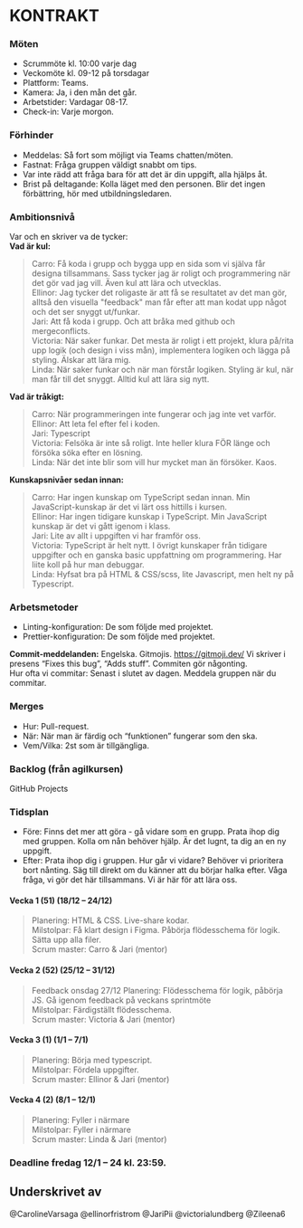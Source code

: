 # KONTRAKT

### Möten

- Scrummöte kl. 10:00 varje dag
- Veckomöte kl. 09-12 på torsdagar
- Plattform: Teams.
- Kamera: Ja, i den mån det går.
- Arbetstider: Vardagar 08-17.
- Check-in: Varje morgon.

### Förhinder

- Meddelas: Så fort som möjligt via Teams chatten/möten.
- Fastnat: Fråga gruppen väldigt snabbt om tips.
- Var inte rädd att fråga bara för att det är din uppgift, alla hjälps åt.
- Brist på deltagande: Kolla läget med den personen. Blir det ingen förbättring, hör med utbildningsledaren.

### Ambitionsnivå

Var och en skriver va de tycker:
<br>
**Vad är kul:**

> Carro: Få koda i grupp och bygga upp en sida som vi själva får designa tillsammans. Sass tycker jag är roligt och programmering när det gör vad jag vill. Även kul att lära och utvecklas.
> <br>
> Ellinor: Jag tycker det roligaste är att få se resultatet av det man gör, alltså den visuella "feedback" man får efter att man kodat upp något och det ser snyggt ut/funkar.
> <br>
> Jari: Att få koda i grupp. Och att bråka med github och mergeconflicts.
> <br>
> Victoria: När saker funkar. Det mesta är roligt i ett projekt, klura på/rita upp logik (och design i viss mån), implementera logiken och lägga på styling. Älskar att lära mig.<br>
> Linda: När saker funkar och när man förstår logiken. Styling är kul, när man får till det snyggt. Alltid kul att lära sig nytt.

**Vad är tråkigt:**

> Carro: När programmeringen inte fungerar och jag inte vet varför. <br>
> Ellinor: Att leta fel efter fel i koden. <br>
> Jari: Typescript <br>
> Victoria: Felsöka är inte så roligt. Inte heller klura FÖR länge och försöka söka efter en lösning. <br>
> Linda: När det inte blir som vill hur mycket man än försöker. Kaos.

**Kunskapsnivåer sedan innan:**

> Carro: Har ingen kunskap om TypeScript sedan innan. Min JavaScript-kunskap är det vi lärt oss hittills i kursen. <br>
> Ellinor: Har ingen tidigare kunskap i TypeScript. Min JavaScript kunskap är det vi gått igenom i klass. <br>
> Jari: Lite av allt i uppgiften vi har framför oss. <br>
> Victoria: TypeScript är helt nytt. I övrigt kunskaper från tidigare uppgifter och en ganska basic uppfattning om programmering. Har liite koll på hur man debuggar. <br>
> Linda: Hyfsat bra på HTML & CSS/scss, lite Javascript, men helt ny på Typescript.

### Arbetsmetoder

- Linting-konfiguration: De som följde med projektet.
- Prettier-konfiguration: De som följde med projektet. <br>

**Commit-meddelanden:** Engelska. Gitmojis. https://gitmoji.dev/
Vi skriver i presens “Fixes this bug”, “Adds stuff”. Commiten gör någonting.  
Hur ofta vi commitar: Senast i slutet av dagen. Meddela gruppen när du commitar.

### Merges

- Hur: Pull-request.
- När: När man är färdig och “funktionen” fungerar som den ska.
- Vem/Vilka: 2st som är tillgängliga.

### Backlog (från agilkursen)

GitHub Projects

### Tidsplan

- Före: Finns det mer att göra - gå vidare som en grupp. Prata ihop dig med gruppen. Kolla om nån behöver hjälp. Är det lugnt, ta dig an en ny uppgift.
- Efter: Prata ihop dig i gruppen. Hur går vi vidare? Behöver vi prioritera bort nånting. Säg till direkt om du känner att du börjar halka efter. Våga fråga, vi gör det här tillsammans. Vi är här för att lära oss.

#### Vecka 1 (51) (18/12 – 24/12)

> Planering: HTML & CSS. Live-share kodar.
> <br>
> Milstolpar: Få klart design i Figma. Påbörja flödesschema för logik. Sätta upp alla filer.
> <br>
> Scrum master: Carro & Jari (mentor)

#### Vecka 2 (52) (25/12 – 31/12)

> Feedback onsdag 27/12
> Planering: Flödesschema för logik, påbörja JS. Gå igenom feedback på veckans sprintmöte
> <br>
> Milstolpar: Färdigställt flödesschema.
> <br>
> Scrum master: Victoria & Jari (mentor)

#### Vecka 3 (1) (1/1 – 7/1)

> Planering: Börja med typescript.
> <br>
> Milstolpar: Fördela uppgifter.
> <br>
> Scrum master: Ellinor & Jari (mentor)

#### Vecka 4 (2) (8/1 – 12/1)

> Planering: Fyller i närmare
> <br>
> Milstolpar: Fyller i närmare
> <br>
> Scrum master: Linda & Jari (mentor)

### Deadline fredag 12/1 – 24 kl. 23:59.

## Underskrivet av

@CarolineVarsaga
@ellinorfristrom
@JariPii
@victorialundberg
@Zileena6 <br>
